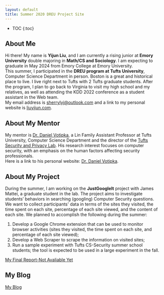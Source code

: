 ```yaml
---
layout: default
title: Summer 2020 DREU Project Site
---
```


* TOC
{:toc}

## About Me

Hi there! My name is **Yijun Liu**, and I am currently a rising junior at **Emory University** double majoring in **Math/CS and Sociology**. I am expecting to graduate in May 2024 from Emory College at Emory University.   
This summer, I participated in the **DREU program at Tufts University**, Computer Science Department in person. Boston is a great and historical place to live. I live right next to Tufts with 2 Tufts graduate students. After the program, I plan to go back to Virginia to visit my high school and my relatives, as well as attending the KDD 2022 conference as a student assistant in the Web team.    
My email address is <sherrylyj@outlook.com> and a link to my personal website is [liuyijun.com](liuyijun.com).  

## About My Mentor

My mentor is [Dr. Daniel Votipka]( https://www.eecs.tufts.edu/~dvotipka/), a Lin Family Assistant Professor at Tufts University, Computer Science Department and the director of the [Tufts Security and Privacy Lab]( https://tsp.cs.tufts.edu/). His research interest focuses on computer security, with an emphasis on the human factors affecting security professionals.    
Here is a link to his personal website: [Dr. Daniel Votipka]( https://www.eecs.tufts.edu/~dvotipka/).  

## About My Project

During the summer, I am working on the **JustGoogleIt** project with James Mattei, a graduate student in the lab. The project aims to investigate students’ behaviors in searching (googling) Computer Security questions. We want to collect participants' data in terms of the sites they visited, the time spent on each site, percentage of each site viewed, and the content of each site. We planned to accomplish the following during the summer: 
1. Develop a Google Chrome extension that can be used to monitor browser activities (sites they visited, the time spent on each site, and percentage of each site viewed);
2. Develop a Web Scraper to scrape the information on visited sites;
3. Run a sample experiment with Tufts CS-Security summer school students; the tool is expected to be used in a large experiment in the fall.     

[My Final Report-Not Avaliable Yet](files/finalreport.pdf)

## My Blog

[My Blog](blog.html)
